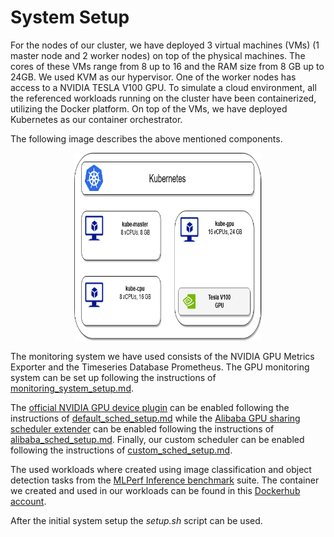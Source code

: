 # System Setup

For the nodes of our cluster, we have deployed 3 virtual machines (VMs) (1 master node and 2 worker nodes) on top of the physical machines. The cores of these VMs range from 8 up to 16 and the RAM size from 8 GB up to 24GB. We used KVM as our hypervisor. One of the worker nodes has access to a NVIDIA TESLA V100 GPU. To simulate a cloud environment, all the referenced workloads running on the cluster have been containerized, utilizing the Docker platform. On top of the VMs, we have deployed Kubernetes as our container orchestrator.

The following image describes the above mentioned components.

<p align="center">
    <img src="experimentalInfrastrusture.png" width="300" height="300">
</p>

The monitoring system we have used consists of the NVIDIA GPU Metrics Exporter and the Timeseries Database Prometheus. The GPU monitoring system can be set up following the instructions of [monitoring_system_setup.md](monitoring_system_setup.md).

The [official NVIDIA GPU device plugin](https://kubernetes.io/docs/tasks/manage-gpus/scheduling-gpus/) can be enabled following the instructions of [default_sched_setup.md](default_sched_setup.md) while the [Alibaba GPU sharing scheduler extender](https://www.alibabacloud.com/blog/gpu-sharing-scheduler-extender-now-supports-fine-grained-kubernetes-clusters_594926) can be enabled following the instructions of [alibaba_sched_setup.md](alibaba_sched_setup.md). Finally, our custom scheduler can be enabled following the instructions of [custom_sched_setup.md](custom_sched_setup.md).

The used workloads where created using image classification and object detection tasks from the [MLPerf Inference benchmark](https://mlperf.org/inference-overview/) suite. The container we created and used in our workloads can be found in this [Dockerhub account](https://hub.docker.com/search?q=aferikoglou&type=image).

After the initial system setup the *setup.sh* script can be used.
